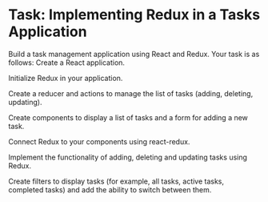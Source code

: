 # Task: Implementing Redux in a Tasks Application

Build a task management application using React and Redux. Your task is as follows:
Create a React application.

Initialize Redux in your application.

Create a reducer and actions to manage the list of tasks (adding, deleting, updating).

Create components to display a list of tasks and a form for adding a new task.

Connect Redux to your components using react-redux.

Implement the functionality of adding, deleting and updating tasks using Redux.

Create filters to display tasks (for example, all tasks, active tasks, completed tasks) and add the ability to switch between them.
